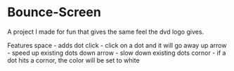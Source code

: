 ﻿# Bounce-Screen

A project I made for fun that gives the same feel the dvd logo gives.

Features
space - adds dot
click - click on a dot and it will go away
up arrow - speed up existing dots
down arrow - slow down existing dots
cornor - if a dot hits a cornor, the color will be set to white
